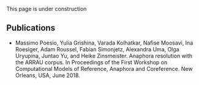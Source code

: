 This page is under construction

## Publications

* Massimo Poesio, Yulia Grishina, Varada Kolhatkar, Nafise Moosavi, Ina Roesiger, Adam Roussel, Fabian Simonjetz, Alexandra Uma, Olga Uryupina, Juntao Yu, and Heike Zinsmeister. Anaphora resolution with the ARRAU corpus. In Proceedings of the First Workshop on Computational Models of Reference, Anaphora and Coreference. New Orleans, USA, June 2018.
